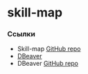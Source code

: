 # skill-map

### Ссылки
- Skill-map [GitHub repo](https://github.com/Eugene-Fed/skill-map)
- [DBeaver](https://dbeaver.io/)
- DBeaver [GitHub repo](https://github.com/dbeaver/dbeaver)